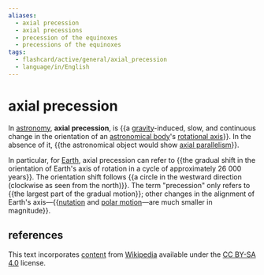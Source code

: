 ```yaml
---
aliases:
  - axial precession
  - axial precessions
  - precession of the equinoxes
  - precessions of the equinoxes
tags:
  - flashcard/active/general/axial_precession
  - language/in/English
---
```


# axial precession

In [astronomy](astronomy.md), __axial precession__, is {{a [gravity](gravity.md)-induced, slow, and continuous change in the orientation of an [astronomical body](astronomical%20object.md)'s [rotational axis](rotation%20around%20a%20fixed%20axis.md)}}. In the absence of it, {{the astronomical object would show [axial parallelism](axial%20parallelism.md)}}. <!--SR:!2024-09-18,59,310!2025-03-15,191,310-->

In particular, for [Earth](Earth.md), axial precession can refer to {{the gradual shift in the orientation of Earth's axis of rotation in a cycle of approximately 26&nbsp;000 years}}. The orientation shift follows {{a circle in the westward direction (clockwise as seen from the north)}}. The term "precession" only refers to {{the largest part of the gradual motion}}; other changes in the alignment of Earth's axis—{{[nutation](astronomical%20nutation.md) and [polar motion](polar%20motion.md)—are much smaller in magnitude}}. <!--SR:!2025-01-17,144,310!2025-02-10,163,310!2024-10-04,69,310!2024-10-05,70,310-->

## references

This text incorporates [content](https://en.wikipedia.org/wiki/axial_precession) from [Wikipedia](Wikipedia.md) available under the [CC BY-SA 4.0](https://creativecommons.org/licenses/by-sa/4.0/) license.
